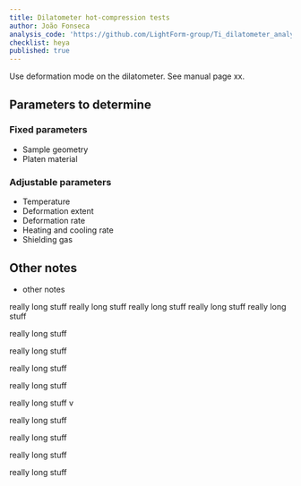 ```yaml
---
title: Dilatometer hot-compression tests
author: João Fonseca
analysis_code: 'https://github.com/LightForm-group/Ti_dilatometer_analysis'
checklist: heya
published: true
---
```


Use deformation mode on the dilatometer. See manual page xx.

## Parameters to determine

### Fixed parameters
- Sample geometry
- Platen material

### Adjustable parameters
- Temperature 
- Deformation extent 
- Deformation rate
- Heating and cooling rate
- Shielding gas

## Other notes
- other notes

really long stuff
really long stuff
really long stuff
really long stuff
really long stuff

really long stuff

really long stuff

really long stuff

really long stuff

really long stuff
v

really long stuff

really long stuff

really long stuff

really long stuff
